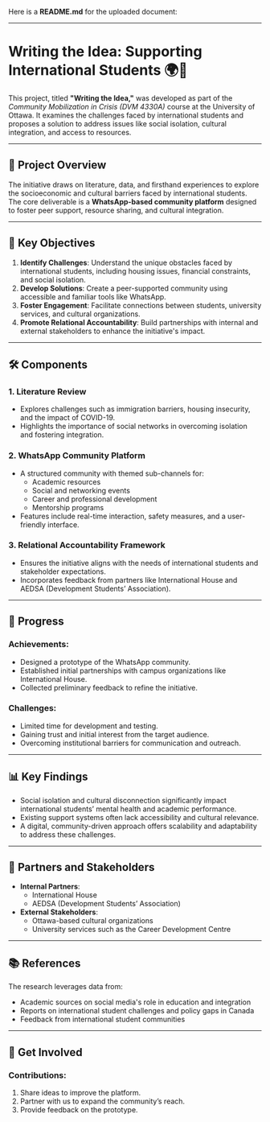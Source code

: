 Here is a **README.md** for the uploaded document:

---

# Writing the Idea: Supporting International Students 🌍📘  

This project, titled **"Writing the Idea,"** was developed as part of the *Community Mobilization in Crisis (DVM 4330A)* course at the University of Ottawa. It examines the challenges faced by international students and proposes a solution to address issues like social isolation, cultural integration, and access to resources.  

---

## 📘 Project Overview  

The initiative draws on literature, data, and firsthand experiences to explore the socioeconomic and cultural barriers faced by international students. The core deliverable is a **WhatsApp-based community platform** designed to foster peer support, resource sharing, and cultural integration.  

---

## 🌟 Key Objectives  

1. **Identify Challenges**: Understand the unique obstacles faced by international students, including housing issues, financial constraints, and social isolation.  
2. **Develop Solutions**: Create a peer-supported community using accessible and familiar tools like WhatsApp.  
3. **Foster Engagement**: Facilitate connections between students, university services, and cultural organizations.  
4. **Promote Relational Accountability**: Build partnerships with internal and external stakeholders to enhance the initiative's impact.  

---

## 🛠️ Components  

### **1. Literature Review**  
- Explores challenges such as immigration barriers, housing insecurity, and the impact of COVID-19.  
- Highlights the importance of social networks in overcoming isolation and fostering integration.  

### **2. WhatsApp Community Platform**  
- A structured community with themed sub-channels for:  
  - Academic resources  
  - Social and networking events  
  - Career and professional development  
  - Mentorship programs  
- Features include real-time interaction, safety measures, and a user-friendly interface.  

### **3. Relational Accountability Framework**  
- Ensures the initiative aligns with the needs of international students and stakeholder expectations.  
- Incorporates feedback from partners like International House and AEDSA (Development Students’ Association).  

---

## 🚀 Progress  

### Achievements:  
- Designed a prototype of the WhatsApp community.  
- Established initial partnerships with campus organizations like International House.  
- Collected preliminary feedback to refine the initiative.  

### Challenges:  
- Limited time for development and testing.  
- Gaining trust and initial interest from the target audience.  
- Overcoming institutional barriers for communication and outreach.  

---

## 📊 Key Findings  

- Social isolation and cultural disconnection significantly impact international students’ mental health and academic performance.  
- Existing support systems often lack accessibility and cultural relevance.  
- A digital, community-driven approach offers scalability and adaptability to address these challenges.  

---

## 🧩 Partners and Stakeholders  

- **Internal Partners**:  
  - International House  
  - AEDSA (Development Students’ Association)  
- **External Stakeholders**:  
  - Ottawa-based cultural organizations  
  - University services such as the Career Development Centre  

---

## 📚 References  

The research leverages data from:  
- Academic sources on social media's role in education and integration  
- Reports on international student challenges and policy gaps in Canada  
- Feedback from international student communities  

---

## 🤝 Get Involved  

### Contributions:  
1. Share ideas to improve the platform.  
2. Partner with us to expand the community’s reach.  
3. Provide feedback on the prototype.  

